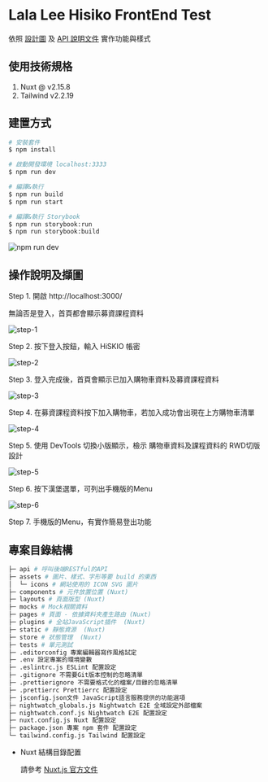 # Lala Lee Hisiko FrontEnd Test

依照 [設計圖](https://www.figma.com/file/N7kbbBKWVP8PkfhReu8WGg/Untitled?nodeid=0%3A1) 及 [API 說明文件](https://app.swaggerhub.com/apis-docs/ethan0526/HiSKIO/1.0.0-oas3) 實作功能與樣式 

## 使用技術規格

1. Nuxt @ v2.15.8  
2. Tailwind v2.2.19

## 建置方式

```bash
# 安裝套件
$ npm install

# 啟動開發環境 localhost:3333
$ npm run dev

# 編譯&執行
$ npm run build
$ npm run start

# 編譯&執行 Storybook
$ npm run storybook:run
$ npm run storybook:build
```

![npm run dev](/static/readme/npm-run-dev.png)

## 操作說明及擷圖

Step 1. 開啟 http://localhost:3000/

無論否是登入，首頁都會顯示募資課程資料

![step-1](/static/readme/step-1.png)

Step 2. 按下登入按鈕，輸入 HiSKIO 帳密 

![step-2](/static/readme/step-2.png)

Step 3. 登入完成後，首頁會顯示已加入購物車資料及募資課程資料

![step-3](/static/readme/step-3.png)

Step 4. 在募資課程資料按下加入購物車，若加入成功會出現在上方購物車清單

![step-4](/static/readme/step-4.png)

Step 5. 使用 DevTools 切換小版顯示，檢示 購物車資料及課程資料的 RWD切版設計

![step-5](/static/readme/step-5.png)

Step 6. 按下漢堡選單，可列出手機版的Menu

![step-6](/static/readme/step-6.png)

Step 7. 手機版的Menu，有實作簡易登出功能

## 專案目錄結構

```bash
├─ api # 呼叫後端RESTful的API
├─ assets # 圖片、樣式、字形等要 build 的東西
│  └─ icons # 網站使用的 ICON SVG 圖片
├─ components # 元件放置位置 (Nuxt)
├─ layouts # 頁面版型 (Nuxt)
├─ mocks # Mock相關資料
├─ pages # 頁面 - 依據資料夾產生路由 (Nuxt)
├─ plugins # 全站JavaScript插件  (Nuxt)
├─ static # 靜態資源  (Nuxt)
├─ store # 狀態管理  (Nuxt)
├─ tests # 單元測試
├─ .editorconfig 專案編輯器寫作風格試定
├─ .env 設定專案的環境變數
├─ .eslintrc.js ESLint 配置設定
├─ .gitignore 不需要Git版本控制的忽略清單
├─ .prettierignore 不需要格式化的檔案/目錄的忽略清單
├─ .prettierrc Prettierrc 配置設定
├─ jsconfig.json文件 JavaScript語言服務提供的功能選項
├─ nightwatch_globals.js Nightwatch E2E 全域設定外部檔案
├─ nightwatch.conf.js Nightwatch E2E 配置設定
├─ nuxt.config.js Nuxt 配置設定
├─ package.json 專案 npm 套件 配置設定
└─ tailwind.config.js Tailwind 配置設定

```

* Nuxt 結構目錄配置

  請參考 [Nuxt.js 官方文件](https://nuxtjs.org)